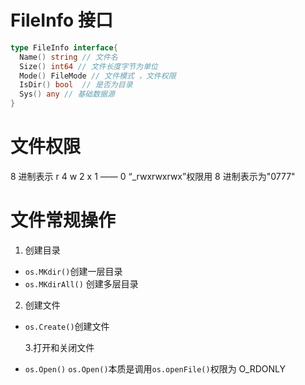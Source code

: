# FileInfo 接口

```go
type FileInfo interface{
  Name() string // 文件名
  Size() int64 // 文件长度字节为单位
  Mode() FileMode // 文件模式 ，文件权限
  IsDir() bool  // 是否为目录
  Sys() any // 基础数据源
}
```

# 文件权限

8 进制表示
r 4
w 2
x 1
—— 0
“\_rwxrwxrwx”权限用 8 进制表示为"0777"

# 文件常规操作

1. 创建目录

- `os.MKdir()`创建一层目录
- `os.MKdirAll()` 创建多层目录

2. 创建文件

- `os.Create()`创建文件

  3.打开和关闭文件

- `os.Open()`
  `os.Open()`本质是调用`os.openFile()`权限为 O_RDONLY
